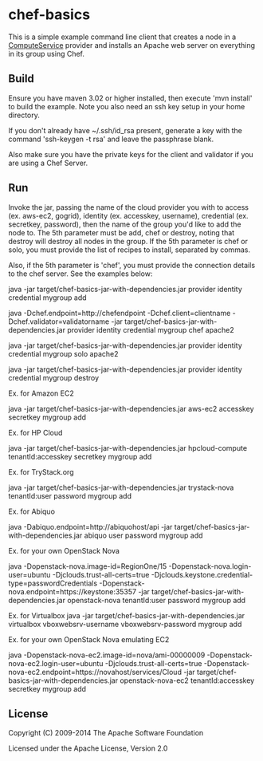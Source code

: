 # chef-basics

This is a simple example command line client that creates a node in a [ComputeService](http://jclouds.apache.org/start/compute/) provider and installs an Apache web server on everything in its group using Chef.

## Build

Ensure you have maven 3.02 or higher installed, then execute 'mvn install' to build the example.  Note you also need an ssh key setup in your home directory.

If you don't already have ~/.ssh/id_rsa present, generate a key with the command 'ssh-keygen -t rsa' and leave the passphrase blank.

Also make sure you have the private keys for the client and validator if you are using a Chef Server.

## Run

Invoke the jar, passing the name of the cloud provider you with to access (ex. aws-ec2, gogrid), identity (ex. accesskey, username), credential (ex. secretkey, password), then the name of the group you'd like to add the node to. The 5th parameter must be add, chef or destroy, noting that destroy will destroy all nodes in the group. If the 5th parameter is chef or solo, you must provide the list of recipes to install, separated by commas.

Also, if the 5th parameter is 'chef', you must provide the connection details to the chef server. See the examples below:

java -jar target/chef-basics-jar-with-dependencies.jar provider identity credential mygroup add

java -Dchef.endpoint=http://chefendpoint -Dchef.client=clientname -Dchef.validator=validatorname -jar target/chef-basics-jar-with-dependencies.jar provider identity credential mygroup chef apache2

java -jar target/chef-basics-jar-with-dependencies.jar provider identity credential mygroup solo apache2

java -jar target/chef-basics-jar-with-dependencies.jar provider identity credential mygroup destroy

Ex. for Amazon EC2

java -jar target/chef-basics-jar-with-dependencies.jar aws-ec2 accesskey secretkey mygroup add

Ex. for HP Cloud

java -jar target/chef-basics-jar-with-dependencies.jar hpcloud-compute tenantId:accesskey secretkey mygroup add

Ex. for TryStack.org

java -jar target/chef-basics-jar-with-dependencies.jar trystack-nova tenantId:user password mygroup add

Ex. for Abiquo

java -Dabiquo.endpoint=http://abiquohost/api -jar target/chef-basics-jar-with-dependencies.jar abiquo user password mygroup add

Ex. for your own OpenStack Nova

java -Dopenstack-nova.image-id=RegionOne/15 -Dopenstack-nova.login-user=ubuntu -Djclouds.trust-all-certs=true -Djclouds.keystone.credential-type=passwordCredentials -Dopenstack-nova.endpoint=https://keystone:35357 -jar target/chef-basics-jar-with-dependencies.jar openstack-nova tenantId:user password mygroup add

Ex. for Virtualbox
java -jar target/chef-basics-jar-with-dependencies.jar virtualbox vboxwebsrv-username vboxwebsrv-password mygroup add

Ex. for your own OpenStack Nova emulating EC2

java -Dopenstack-nova-ec2.image-id=nova/ami-00000009 -Dopenstack-nova-ec2.login-user=ubuntu -Djclouds.trust-all-certs=true -Dopenstack-nova-ec2.endpoint=https://novahost/services/Cloud -jar target/chef-basics-jar-with-dependencies.jar openstack-nova-ec2 tenantId:accesskey secretkey mygroup add

## License

Copyright (C) 2009-2014 The Apache Software Foundation

Licensed under the Apache License, Version 2.0 
